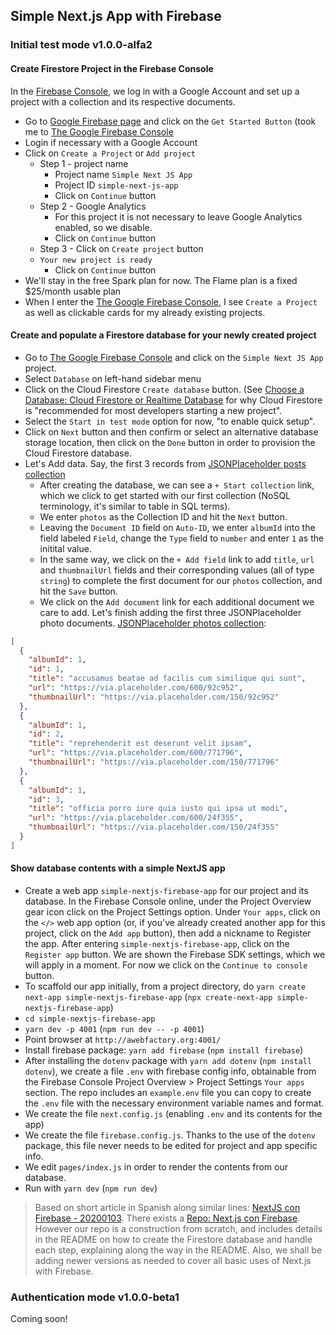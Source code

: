 ## Simple Next.js App with Firebase

### Initial test mode v1.0.0-alfa2

#### Create Firestore Project in the Firebase Console

In the [Firebase Console](https://console.firebase.google.com), we log in with a Google Account and set up a project with a collection and its respective documents.

* Go to [Google Firebase page](https://firebase.google.com/) and click on the `Get Started Button` (took me to [The Google Firebase Console](https://console.firebase.google.com/)
* Login if necessary with a Google Account
* Click on `Create a Project` or `Add project`
    * Step 1 - project name
        * Project name `Simple Next JS App` 
        * Project ID `simple-next-js-app`
        * Click on `Continue` button
    * Step 2 - Google Analytics
        * For this project it is not necessary to leave Google Analytics enabled, so we disable.
        * Click on `Continue` button
    * Step 3 - Click on `Create project` button
    * `Your new project is ready`
        * Click on `Continue` button
* We'll stay in the free Spark plan for now. The Flame plan is a fixed $25/month usable plan
* When I enter the [The Google Firebase Console](https://console.firebase.google.com/), I see `Create a Project` as well as clickable cards for my already existing projects.

#### Create and populate a Firestore database for your newly created project

* Go to [The Google Firebase Console](https://console.firebase.google.com/) and click on the `Simple Next JS App` project.
* Select `Database` on left-hand sidebar menu
* Click on the Cloud Firestore `Create database` button. (See [Choose a Database: Cloud Firestore or Realtime Database](https://firebase.google.com/docs/database/rtdb-vs-firestore?authuser=0) for why Cloud Firestore is "recommended for most developers starting a new project".
* Select the `Start in test mode` option for now, "to enable quick setup".
* Click on `Next` button and then confirm or select an alternative database storage location, then click on the `Done` button in order to provision the Cloud Firestore database.
* Let's Add data. Say, the first 3 records from [JSONPlaceholder posts collection](https://jsonplaceholder.typicode.com/photos)
    * After creating the database, we can see a `+ Start collection` link, which we click to get started with our first collection (NoSQL terminology, it's similar to table in SQL terms).
    * We enter `photos` as the Collection ID and hit the `Next` button. 
    * Leaving the `Document ID` field on `Auto-ID`, we enter `albumId` into the field labeled `Field`, change the `Type` field to `number` and enter `1` as the initital value.
    * In the same way, we click on the `+ Add field` link to add `title`, `url` and `thumbnailUrl` fields and their corresponding values (all of type `string`) to complete the first document for our `photos` collection, and hit the `Save` button.
    * We click on the `Add document` link for each additional document we care to add. Let's finish adding the first three JSONPlaceholder photo documents. [JSONPlaceholder photos collection](https://jsonplaceholder.typicode.com/photos):

```json
[
  {
    "albumId": 1,
    "id": 1,
    "title": "accusamus beatae ad facilis cum similique qui sunt",
    "url": "https://via.placeholder.com/600/92c952",
    "thumbnailUrl": "https://via.placeholder.com/150/92c952"
  },
  {
    "albumId": 1,
    "id": 2,
    "title": "reprehenderit est deserunt velit ipsam",
    "url": "https://via.placeholder.com/600/771796",
    "thumbnailUrl": "https://via.placeholder.com/150/771796"
  },
  {
    "albumId": 1,
    "id": 3,
    "title": "officia porro iure quia iusto qui ipsa ut modi",
    "url": "https://via.placeholder.com/600/24f355",
    "thumbnailUrl": "https://via.placeholder.com/150/24f355"
  }
]
```

#### Show database contents with a simple NextJS app

* Create a web app `simple-nextjs-firebase-app` for our project and its database. In the Firebase Console online, under the Project Overview gear icon click on the Project Settings option. Under `Your apps`, click on the `</>` web app option (or, if you've already created another app for this project, click on the `Add app` button), then add a nickname to Register the app. After entering `simple-nextjs-firebase-app`, click on the `Register app` button. We are shown the Firebase SDK settings, which we will apply in a moment. For now we click on the `Continue to console` button.
* To scaffold our app initially, from a project directory, do `yarn create next-app simple-nextjs-firebase-app` (`npx create-next-app simple-nextjs-firebase-app`)
* `cd simple-nextjs-firebase-app`
* `yarn dev -p 4001` (`npm run dev -- -p 4001`)
* Point browser at `http://awebfactory.org:4001/`
* Install firebase package: `yarn add firebase` (`npm install firebase`)
* After installing the `dotenv` package with `yarn add dotenv` (`npm install dotenv`), we create a file `.env` with firebase config info, obtainable from the Firebase Console Project Overview > Project Settings `Your apps` section. The repo includes an `example.env` file you can copy to create the `.env` file with the necessary environment variable names and format.
* We create the file `next.config.js` (enabling `.env` and its contents for the app)
* We create the file `firebase.config.js`. Thanks to the use of the `dotenv` package, this file never needs to be edited for project and app specific info.
* We edit `pages/index.js` in order to render the contents from our database.
* Run with `yarn dev` (`npm run dev`)

> Based on short article in Spanish along similar lines: [NextJS con Firebase - 20200103](https://medium.com/@lemmusm/nextjs-con-firebase-790adfe988b2). There exists a [Repo: Next.js con Firebase](https://github.com/lemmusm/nextjs-firebase). However our repo is a construction from scratch, and includes details in the README on how to create the Firestore database and handle each step, explaining along the way in the README. Also, we shall be adding newer versions as needed to cover all basic uses of Next.js with Firebase.

### Authentication mode v1.0.0-beta1

Coming soon!

